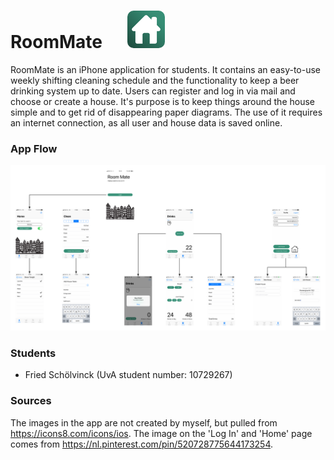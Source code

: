 # RoomMate  &nbsp;&nbsp;&nbsp;&nbsp; ![icon](/docs/icon.png)

RoomMate is an iPhone application for students. It contains an easy-to-use weekly shifting cleaning schedule and the functionality to keep a beer drinking system up to date. Users can register and log in via mail and choose or create a house. It's purpose is to keep things around the house simple and to get rid of disappearing paper diagrams. The use of it requires an internet connection, as all user and house data is saved online.


### App Flow
![flow](/docs/flow.png)


### Students
* Fried Schölvinck (UvA student number: 10729267)


### Sources
The images in the app are not created by myself, but pulled from https://icons8.com/icons/ios. The image on the 'Log In' and 'Home' page comes from https://nl.pinterest.com/pin/520728775644173254. 
